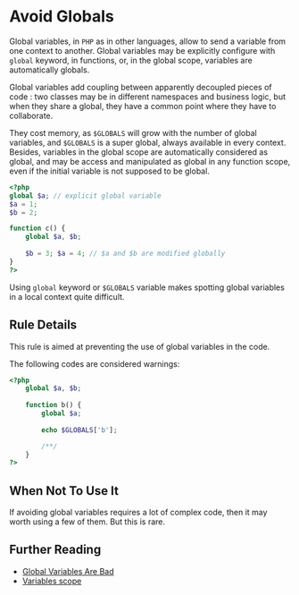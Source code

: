 <!-- Good Practices -->
# Avoid Globals

Global variables, in `PHP` as in other languages, allow to send a variable from one context to another. Global variables may be explicitly configure with `global` keyword, in functions, or, in the global scope, variables are automatically globals.

Global variables add coupling between apparently decoupled pieces of code : two classes may be in different namespaces and business logic, but when they share a global, they have a common point where they have to collaborate.

They cost memory, as `$GLOBALS` will grow with the number of global variables, and `$GLOBALS` is a super global, always available in every context. Besides, variables in the global scope are automatically considered as global, and may be access and manipulated as global in any function scope, even if the initial variable is not supposed to be global. 


```php
<?php
global $a; // explicit global variable
$a = 1;
$b = 2;

function c() {
	global $a, $b;
	
	$b = 3; $a = 4; // $a and $b are modified globally
}
?>
```

Using `global` keyword or `$GLOBALS` variable makes spotting global variables in a local context quite difficult. 


## Rule Details

This rule is aimed at preventing the use of global variables in the code.

The following codes are considered warnings:

```php
<?php
	global $a, $b;
	
	function b() {
		global $a;
		
		echo $GLOBALS['b'];

		/**/
	}
?>
```

## When Not To Use It

If avoiding global variables requires a lot of complex code, then it may worth using a few of them. But this is rare.

## Further Reading

* [Global Variables Are Bad](http://c2.com/cgi/wiki?GlobalVariablesAreBad)
* [Variables scope](http://php.net/manual/en/language.variables.scope.php)
